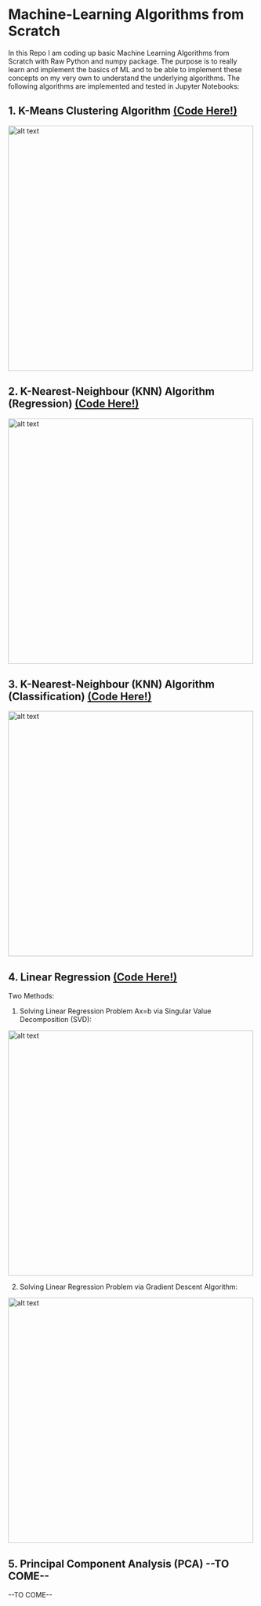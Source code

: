# Machine-Learning Algorithms from Scratch
 In this Repo I am coding up basic Machine Learning Algorithms from Scratch with Raw Python and numpy package. The purpose is to really learn and implement the basics of ML and to be able to implement these concepts on my very own to understand the underlying algorithms.
 The following algorithms are implemented and tested in Jupyter Notebooks:

## 1. K-Means Clustering Algorithm [(Code Here!)](1--K-Means-Clustering/K_Means.ipynb)
<img src="https://www.researchgate.net/profile/Abul-Beg/publication/278710586/figure/fig1/AS:669009133436937@1536515615317/Pseudo-code-of-the-Lloyds-K-Means-algorithm-K-Means-is-a-simple-algorithm-that-has.png" alt="alt text" width="500">

## 2. K-Nearest-Neighbour (KNN) Algorithm (Regression) [(Code Here!)](2--KNN-Regression/KNN_Regression.ipynb)
<img src="https://i.ytimg.com/vi/kbadomx9DIg/maxresdefault.jpg" alt="alt text" width="500">

## 3. K-Nearest-Neighbour (KNN) Algorithm (Classification) [(Code Here!)](3--KNN-Classification/KNN_Classification.ipynb)
<img src="https://www.researchgate.net/profile/Jung-Keun-Hyun/publication/260397165/figure/fig7/AS:214259620421658@1428094882662/Pseudocode-for-KNN-classification.png" alt="alt text" width="500">

## 4. Linear Regression [(Code Here!)](4--LinearRegression/4--LinearRegression.ipynb)
Two Methods:
1) Solving Linear Regression Problem Ax=b via Singular Value Decomposition (SVD):
<img src="https://miro.medium.com/max/4000/0*RkVyp3tErxlOXIdC.png" alt="alt text" width="500">

2) Solving Linear Regression Problem via Gradient Descent Algorithm:
<img src="https://i.stack.imgur.com/89edQ.png" alt="alt text" width="500">

## 5. Principal Component Analysis (PCA) --TO COME--
--TO COME--

